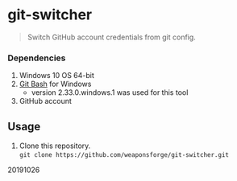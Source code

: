 # git-switcher

>  Switch GitHub account credentials from git config.


### Dependencies

1. Windows 10 OS 64-bit
2. [Git Bash](https://gitforwindows.org/) for Windows
	- version 2.33.0.windows.1 was used for this tool
3. GitHub account



## Usage

1. Clone this repository.  
`git clone https://github.com/weaponsforge/git-switcher.git`


20191026